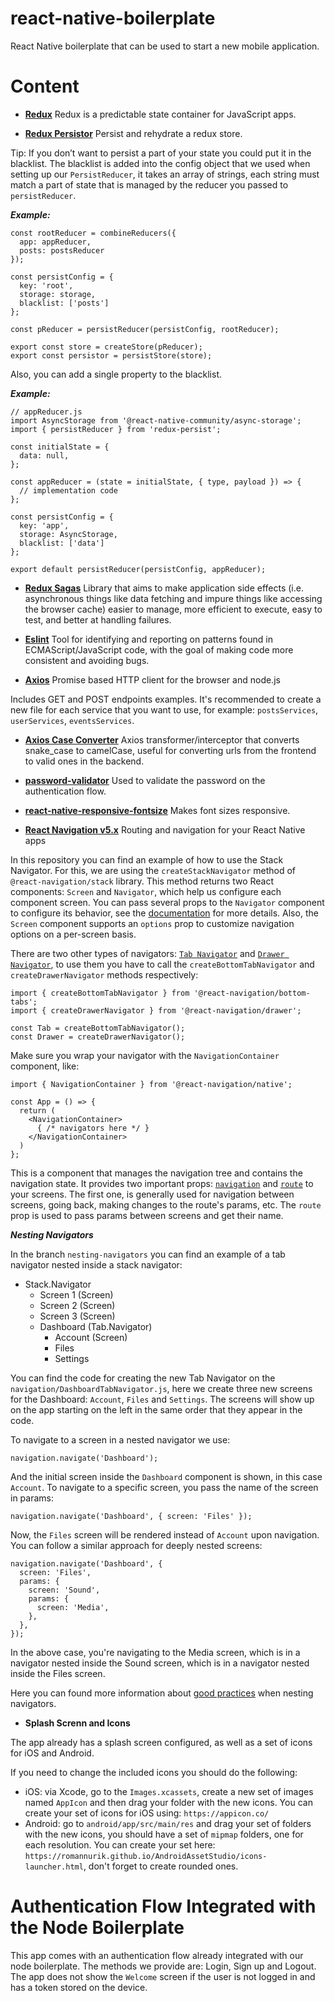 # react-native-boilerplate
React Native boilerplate that can be used to start a new mobile application.

# Content
- **[Redux](https://redux.js.org/)**
Redux is a predictable state container for JavaScript apps.

- **[Redux Persistor](https://github.com/rt2zz/redux-persist)**
Persist and rehydrate a redux store.

Tip: If you don’t want to persist a part of your state you could put it in the blacklist. The blacklist is added into the config object that we used when setting up our `PersistReducer`, it takes an array of strings, each string must match a part of state that is managed by the reducer you passed to `persistReducer`.

***Example:***
```
const rootReducer = combineReducers({ 
  app: appReducer,
  posts: postsReducer
});

const persistConfig = {
  key: 'root',
  storage: storage,
  blacklist: ['posts']
};

const pReducer = persistReducer(persistConfig, rootReducer);

export const store = createStore(pReducer);
export const persistor = persistStore(store);
```

Also, you can add a single property to the blacklist.

***Example:***
```
// appReducer.js
import AsyncStorage from '@react-native-community/async-storage';
import { persistReducer } from 'redux-persist';

const initialState = {
  data: null,
};

const appReducer = (state = initialState, { type, payload }) => {
  // implementation code
};

const persistConfig = {
  key: 'app',
  storage: AsyncStorage,
  blacklist: ['data']
};

export default persistReducer(persistConfig, appReducer);

```

- **[Redux Sagas](https://redux-saga.js.org/)**
Library that aims to make application side effects (i.e. asynchronous things like data fetching and impure things like accessing the browser cache) easier to manage, more efficient to execute, easy to test, and better at handling failures.

- **[Eslint](https://eslint.org/)**
Tool for identifying and reporting on patterns found in ECMAScript/JavaScript code, with the goal of making code more consistent and avoiding bugs.

- **[Axios](https://www.npmjs.com/package/axios)**
Promise based HTTP client for the browser and node.js

Includes GET and POST endpoints examples. It's recommended to create a new file for each service that you want to use, for example: `postsServices`, `userServices`, `eventsServices`.

- **[Axios Case Converter](https://www.npmjs.com/package/axios-case-converter)**
Axios transformer/interceptor that converts snake_case to camelCase, useful for converting urls from the frontend to valid ones in the backend.

- **[password-validator](https://www.npmjs.com/package/password-validator)**
Used to validate the password on the authentication flow.

- **[react-native-responsive-fontsize](https://www.npmjs.com/package/react-native-responsive-fontsize)**
Makes font sizes responsive.

- **[React Navigation v5.x](https://reactnavigation.org/)**
Routing and navigation for your React Native apps

In this repository you can find an example of how to use the Stack Navigator. For this, we are using the `createStackNavigator` method of `@react-navigation/stack` library. This method returns two React components: `Screen` and `Navigator`, which help us configure each component screen.
You can pass several props to the `Navigator` component to configure its behavior, see the [documentation](https://reactnavigation.org/docs/stack-navigator/#props) for more details. Also, the `Screen` component supports an `options` prop to customize navigation options on a per-screen basis.

There are two other types of navigators: [`Tab Navigator`](https://reactnavigation.org/docs/bottom-tab-navigator/) and [`Drawer Navigator`](https://reactnavigation.org/docs/drawer-based-navigation/), to use them you have to call the `createBottomTabNavigator` and `createDrawerNavigator` methods respectively:

```
import { createBottomTabNavigator } from '@react-navigation/bottom-tabs';
import { createDrawerNavigator } from '@react-navigation/drawer';

const Tab = createBottomTabNavigator();
const Drawer = createDrawerNavigator();
```

Make sure you wrap your navigator with the `NavigationContainer` component, like:

```
import { NavigationContainer } from '@react-navigation/native';

const App = () => {
  return (
    <NavigationContainer>
      { /* navigators here */ }
    </NavigationContainer>
  )
};
```

This is a component that manages the navigation tree and contains the navigation state. It provides two important props: [`navigation`](https://reactnavigation.org/docs/navigation-prop/) and [`route`](https://reactnavigation.org/docs/route-prop/) to your screens. The first one, is generally used for navigation between screens, going back, making changes to the route's params, etc. The `route` prop is used to pass params between screens and get their name.

***Nesting Navigators***

In the branch `nesting-navigators` you can find an example of a tab navigator nested inside a stack navigator:

- Stack.Navigator
  - Screen 1 (Screen)
  - Screen 2 (Screen)
  - Screen 3 (Screen)
  - Dashboard (Tab.Navigator)
    - Account (Screen)
    - Files
    - Settings

You can find the code for creating the new Tab Navigator on the `navigation/DashboardTabNavigator.js`, here we create three new screens for the Dashboard: `Account`, `Files` and `Settings`. The screens will show up on the app starting on the left in the same order that they appear in the code.

To navigate to a screen in a nested navigator we use:

```
navigation.navigate('Dashboard');
```

And the initial screen inside the `Dashboard` component is shown, in this case `Account`. To navigate to a specific screen, you pass the name of the screen in params:

```
navigation.navigate('Dashboard', { screen: 'Files' });
```

Now, the `Files` screen will be rendered instead of `Account` upon navigation.
You can follow a similar approach for deeply nested screens:

```
navigation.navigate('Dashboard', {
  screen: 'Files',
  params: {
    screen: 'Sound',
    params: {
      screen: 'Media',
    },
  },
});
```

In the above case, you're navigating to the Media screen, which is in a navigator nested inside the Sound screen, which is in a navigator nested inside the Files screen.

Here you can found more information about [good practices](https://reactnavigation.org/docs/nesting-navigators/#best-practices-when-nesting) when nesting navigators.

- **Splash Screnn and Icons**

The app already has a splash screen configured, as well as a set of icons for iOS and Android.

If you need to change the included icons you should do the following:
- iOS: via Xcode, go to the `Images.xcassets`, create a new set of images named `AppIcon` and then drag your folder with the new icons. You can create your set of icons for iOS using: `https://appicon.co/`
- Android: go to `android/app/src/main/res` and drag your set of folders with the new icons, you should have a set of `mipmap` folders, one for each resolution. You can create your set here: `https://romannurik.github.io/AndroidAssetStudio/icons-launcher.html`, don't forget to create rounded ones. 


# Authentication Flow Integrated with the Node Boilerplate

This app comes with an authentication flow already integrated with our node boilerplate. The methods we provide are: Login, Sign up and Logout. The app does not show the `Welcome` screen if the user is not logged in and has a token stored on the device.

